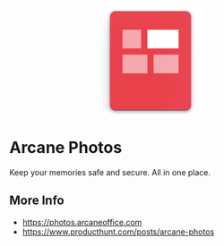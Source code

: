 <p align="center">
  <img src="public/favicon/android-chrome-192x192.png" alt="BlackHole"/>
</p>

# Arcane Photos
Keep your memories safe and secure. All in one place.

## More Info
* https://photos.arcaneoffice.com
* https://www.producthunt.com/posts/arcane-photos